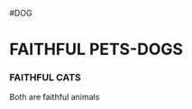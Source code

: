 #DOG
<html>
  <head>
    <h1> FAITHFUL PETS-DOGS<br></h1>
    <h3>FAITHFUL CATS<br></h3> 
    <body>Both are faithful animals </body>
  </head>
</html>
